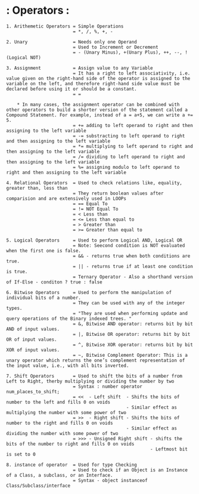 # : Operators : 

	
	1. Arithemetic Operators = Simple Operations
							 = *, /, %, +, -

	2. Unary 				 = Needs only one Operand
							 = Used to Increment or Decrement
							 = - (Unary Minus), +(Unary Plus), ++, --, ! (Logical NOT)

	3. Assignment			 = Assign value to any Variable
							 = It has a right to left associativity, i.e. value given on the right-hand side of the operator is assigned to the variable on the left, and therefore right-hand side value must be declared before using it or should be a constant. 
							 = = 

		* In many cases, the assignment operator can be combined with other operators to build a shorter version of the statement called a Compound Statement. For example, instead of a = a+5, we can write a += 5. 
							 = += adding to left operand to right and then assigning to the left variable
							 = -= substracting to left operand to right and then assigning to the left variable
							 = *= multiplying to left operand to right and then assigning to the left variable
							 = /= dividing to left operand to right and then assigning to the left variable
							 = %= assigning modulo to left operand to right and then assigning to the left variable

	4. Relational Operators  = Used to check relations like, equality, greater than, less than
							 = They return boolean values after comparision and are extensively used in LOOPs
							 = == Equal To 
							 = != NOT Equal To
							 = < Less than
							 = <= Less than equal to 
							 = > Greater than
							 = >= Greater than equal to

	5. Logical Operators     = Used to perform Logical AND, Logical OR
							 = Note: Seecond condition is NOT evaluated when the first one is false.
							 = && - returns true when both conditions are true.
							 = || - returns true if at least one condition is true.
							 = Ternary Operator - Also a shorthand version of If-Else - conditon ? true : false
	
	6. Bitwise Operators 	 = Used to perform the manipulation of individual bits of a number. 
							 = They can be used with any of the integer types. 
							 = "They are used when performing update and query operations of the Binary indexed trees. "
							 = &, Bitwise AND operator: returns bit by bit AND of input values.
							 = |, Bitwise OR operator: returns bit by bit OR of input values.
							 = ^, Bitwise XOR operator: returns bit by bit XOR of input values.
							 = ~, Bitwise Complement Operator: This is a unary operator which returns the one’s complement representation of the input value, i.e., with all bits inverted.
	
	7. Shift Operators		 = Used to shift the bits of a number from Left to Right, therby multiplying or dividing the number by two
							 = Syntax : number operator num_places_to_shift;
							 = <<  - Left shift  - Shifts the bits of number to the left and fills 0 on voids 
							 					 - Similar effect as multiplying the number with some power of two
							 = >>  - Right shift - Shifts the bits of number to the right and fills 0 on voids 
							 					 - Similar effect as dividing the number with some power of two
							 = >>> - Unsigned Right shift - shifts the bits of the number to right and fills 0 on voids
							 							  - Leftmost bit is set to 0
	
	8. instance of operator  = Used for type Checking
							 = Used to check if an Object is an Instance of a Class, a subclass, or an Interface.
							 = Syntax - object instanceof Class/Subclass/interface 